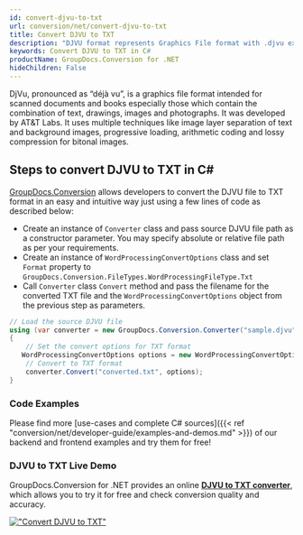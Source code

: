 ```yaml
---
id: convert-djvu-to-txt
url: conversion/net/convert-djvu-to-txt
title: Convert DJVU to TXT
description: "DJVU format represents Graphics File format with .djvu extension. Learn how to convert DJVU to TXT file programmatically in C# language using GroupDocs.Conversion for .NET library."
keywords: Convert DJVU to TXT in C#
productName: GroupDocs.Conversion for .NET
hideChildren: False
---
```


DjVu, pronounced as “déjà vu”, is a graphics file format intended for scanned documents and books especially those which contain the combination of text, drawings, images and photographs. It was developed by AT&T Labs. It uses multiple techniques like image layer separation of text and background images, progressive loading, arithmetic coding and lossy compression for bitonal images.

## Steps to convert DJVU to TXT in C#

[GroupDocs.Conversion](https://products.groupdocs.com/conversion/net) allows developers to convert the DJVU file to TXT format in an easy and intuitive way just using a few lines of code as described below:

* Create an instance of `Converter` class and pass source DJVU file path as a constructor parameter. You may specify absolute or relative file path as per your requirements. 
* Create an instance of `WordProcessingConvertOptions` class and set `Format` property to `GroupDocs.Conversion.FileTypes.WordProcessingFileType.Txt`
* Call `Converter` class `Convert` method and pass the filename for the converted TXT file and the `WordProcessingConvertOptions` object from the previous step as parameters.

```csharp
// Load the source DJVU file
using (var converter = new GroupDocs.Conversion.Converter("sample.djvu"))
{
    // Set the convert options for TXT format
   WordProcessingConvertOptions options = new WordProcessingConvertOptions { Format = GroupDocs.Conversion.FileTypes.WordProcessingFileType.Txt };
    // Convert to TXT format
    converter.Convert("converted.txt", options);
}
```

### Code Examples

Please find more [use-cases and complete C# sources]({{< ref "conversion/net/developer-guide/examples-and-demos.md" >}}) of our backend and frontend examples and try them for free!

### DJVU to TXT Live Demo

GroupDocs.Conversion for .NET provides an online [**DJVU to TXT converter**](https://products.groupdocs.app/conversion/djvu-to-txt), which allows you to try it for free and check conversion quality and accuracy.

[!["Convert DJVU to TXT"](conversion/net/images/convert-to-txt/convert-djvu-to-txt.png)](https://products.groupdocs.app/conversion/djvu-to-txt)